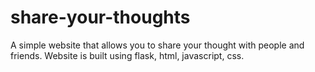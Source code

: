 # share-your-thoughts

A simple website that allows you to share your thought with people and friends.
Website is built using flask, html, javascript, css.
